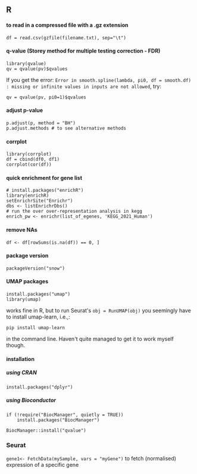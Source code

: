 ## R

#### to read in a compressed file with a .gz extension
```df = read.csv(gzfile(filename.txt), sep="\t")```

#### q-value (Storey method for multiple testing correction - FDR)
```
library(qvalue)
qv = qvalue(pv)$qvalues
```
If you get the error: ```Error in smooth.spline(lambda, pi0, df = smooth.df) : missing or infinite values in inputs are not allowed```, try:
```
qv = qvalue(pv, pi0=1)$qvalues
```
#### adjust p-value
```
p.adjust(p, method = "BH")
p.adjust.methods # to see alternative methods
```

#### corrplot
```
library(corrplot)
df = cbind(df0, df1)
corrplot(cor(df))
```
#### quick enrichment for gene list
```
# install.packages("enrichR")
library(enrichR)
setEnrichrSite("Enrichr")
dbs <- listEnrichrDbs()
# run the over over-representation analysis in kegg
enrich_pw <- enrichr(list_of_egenes, 'KEGG_2021_Human')
```

#### remove NAs
```
df <- df[rowSums(is.na(df)) == 0, ]
```
#### package version
```
packageVersion("snow")
```
#### UMAP packages
```
install.packages("umap")
library(umap)
```
works fine in R, but to run Seurat's ```obj = RunUMAP(obj)``` you seemingly have to install umap-learn, i.e.,:
```
pip install umap-learn
```
in the command line. Haven't quite managed to get it to work myself though.

#### installation
##### using CRAN
```
install.packages("dplyr")
```
##### using Bioconductor
```
if (!require("BiocManager", quietly = TRUE))
    install.packages("BiocManager")

BiocManager::install("qvalue")
```

### Seurat
```gene1<- FetchData(mySample, vars = "myGene")``` to fetch (normalised) expression of a specific gene


